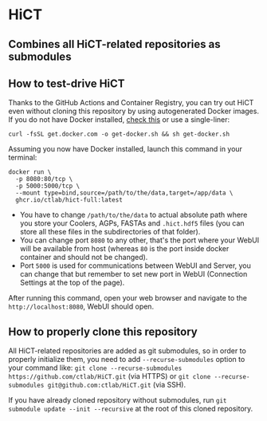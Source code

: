 # HiCT
Combines all HiCT-related repositories as submodules
---

## How to test-drive HiCT

Thanks to the GitHub Actions and Container Registry, you can try out HiCT even without cloning this repository by using autogenerated Docker images.
If you do not have Docker installed, [check this](https://docs.docker.com/engine/install/ubuntu/) or use a single-liner: 
```
curl -fsSL get.docker.com -o get-docker.sh && sh get-docker.sh
```

Assuming you now have Docker installed, launch this command in your terminal:
```
docker run \
  -p 8080:80/tcp \
  -p 5000:5000/tcp \
  --mount type=bind,source=/path/to/the/data,target=/app/data \
  ghcr.io/ctlab/hict-full:latest
```

* You have to change `/path/to/the/data` to actual absolute path where you store your Coolers, AGPs, FASTAs and `.hict.hdf5` files (you can store all these files in the subdirectories of that folder).
* You can change port `8080` to any other, that's the port where your WebUI will be available from host (whereas `80` is the port inside docker container and should not be changed). 
* Port `5000` is used for communications between WebUI and Server, you can change that but remember to set new port in WebUI (Connection Settings at the top of the page).

After running this command, open your web browser and navigate to the `http://localhost:8080`, WebUI should open.

## How to properly clone this repository

All HiCT-related repositories are added as git submodules, so in order to properly initialize them, you need to add `--recurse-submodules` option to your command like: `git clone --recurse-submodules https://github.com/ctlab/HiCT.git` (via HTTPS) or `git clone --recurse-submodules git@github.com:ctlab/HiCT.git` (via SSH).

If you have already cloned repository without submodules, run `git submodule update --init --recursive` at the root of this cloned repository.

